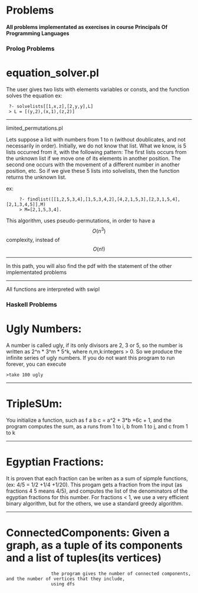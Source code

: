 # Problems

#### All problems implementated as exercises in course Principals Of Programming Languages


### Prolog Problems

# equation_solver.pl

The user gives two lists with elements variables or consts, and the function solves the equation
ex:
```
 ?- solvelists[[1,x,z],[2,y,y],L]
 > L = [(y,2),(x,1),(z,2)]
```
---
limited_permutations.pl


Lets suppose a list with numbers from 1 to n (without doublicates, and not necessarily in order). 
Initially, we do not know that list. What we know, is 5 lists occurred from it, with the following pattern:
The first lists occurs from the unknown list if we move one of its elements in another position. 
The second one occurs with the movement of a different number in another position, etc. 
So if we give these 5 lists into solvelists, then the function returns the unknown list.

ex:
```
     ?- findlist([[1,2,5,3,4],[1,5,3,4,2],[4,2,1,5,3],[2,3,1,5,4],[2,1,3,4,5]],M)
     > M=[2,1,5,3,4].
```
This algorithm, uses pseudo-permutations, in order to have a $$O(n^3)$$ complexity, instead of $$O(n!)$$

---
In this path, you will also find the pdf with the statement of the other implementated problems

---
All functions are interpreted with swipl



### Haskell Problems

# Ugly Numbers: 
A number is called ugly, if its only divisors are 2, 3 or 5, so the number is written as 2^n * 3^m * 5^k,
where n,m,k:integers > 0. So we produce the infinite series of ugly numbers. 
If you do not want this program to run forever, you can execute 
```
>take 100 ugly
```
---
# TripleSUm:   
You initialize a function, such as f a b c = a^2 + 3*b +6c + 1, and the program computes the sum, as a runs from 1 to i, b from 1 to j, and c from 1 to k

---
# Egyptian Fractions: 
It is proven that each fraction can be writen as a sum of sipmple functions, (ex: 4/5 = 1/2 +1/4 +1/20).                        This progam gets a fraction from the input (as fractions 4 5 means 4/5), and computes the list of the denominators of the egyptian fractions for this number.  For fractions < 1, we use a very efficient binary algorithm, but for the others, we use a standard greedy algorithm.
                    
---
# ConnectedComponents: Given a graph, as a tuple of its components and a list of tuples(its vertices) 
                     the program gives the number of connected components, and the number of vertices that they include,
                     using dfs         

